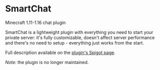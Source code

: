 # SmartChat
Minecraft 1.11-1.16 chat plugin

SmartChat is a lightweight plugin with everything you need to start your private server: it's fully customizable, doesn't affect server performance and there's no need to setup - everything just works from the start.

Full description available on the [plugin's Spigot page](https://www.spigotmc.org/resources/smartchat.71508/).

*Note:* the plugin is no longer maintained.